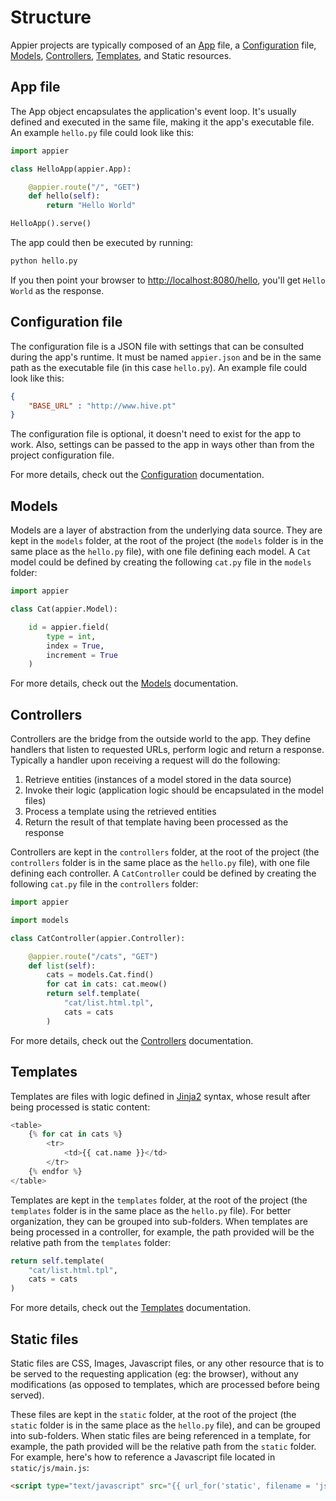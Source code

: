 # Structure

Appier projects are typically composed of an [App](app.md) file, a [Configuration](configuration.md)
file, [Models](models.md), [Controllers](controllers.md), [Templates](templates.md), and Static resources.

## App file

The App object encapsulates the application's event loop. It's usually defined and executed
in the same file, making it the app's executable file. An example `hello.py` file could look like this:

```python
import appier

class HelloApp(appier.App):

    @appier.route("/", "GET")
    def hello(self):
        return "Hello World"

HelloApp().serve()
```

The app could then be executed by running:

```python
python hello.py
```

If you then point your browser to [http://localhost:8080/hello](http://localhost:8080/hello),
you'll get `Hello World` as the response.

## Configuration file

The configuration file is a JSON file with settings that can be consulted during the app's runtime. It must be
named `appier.json` and be in the same path as the executable file (in this case `hello.py`). An example
file could look like this:

```json
{
    "BASE_URL" : "http://www.hive.pt"
}
```

The configuration file is optional, it doesn't need to exist for the app to work. Also, settings can be passed
to the app in ways other than from the project configuration file.

For more details, check out the [Configuration](configuration.md) documentation.

## Models

Models are a layer of abstraction from the underlying data source. They are kept in the `models` folder,
at the root of the project (the `models` folder is in the same place as the `hello.py` file), with one file
defining each model. A `Cat` model could be defined by creating the following `cat.py` file in the `models`
folder:

```python
import appier

class Cat(appier.Model):

    id = appier.field(
        type = int,
        index = True,
        increment = True
    )
```

For more details, check out the [Models](models.md) documentation.

## Controllers

Controllers are the bridge from the outside world to the app. They define handlers that listen to requested
URLs, perform logic and return a response. Typically a handler upon receiving a request will do the following:

1. Retrieve entities (instances of a model stored in the data source)
2. Invoke their logic (application logic should be encapsulated in the model files)
3. Process a template using the retrieved entities
4. Return the result of that template having been processed as the response

Controllers are kept in the `controllers` folder, at the root of the project (the `controllers` folder is
in the same place as the `hello.py` file), with one file defining each controller. A `CatController`
could be defined by creating the following `cat.py` file in the `controllers` folder:

```python
import appier

import models

class CatController(appier.Controller):

    @appier.route("/cats", "GET")
    def list(self):
        cats = models.Cat.find()
        for cat in cats: cat.meow()
        return self.template(
            "cat/list.html.tpl",
            cats = cats
        )
```

For more details, check out the [Controllers](controllers.md) documentation.

## Templates

Templates are files with logic defined in [Jinja2](http://jinja.pocoo.org/) syntax, whose result after being
processed is static content:

```python
<table>
    {% for cat in cats %}
        <tr>
            <td>{{ cat.name }}</td>
        </tr>
    {% endfor %}
</table>
```

Templates are kept in the `templates` folder, at the root of the project (the `templates` folder is
in the same place as the `hello.py` file). For better organization, they can be grouped into sub-folders.
When templates are being processed in a controller, for example, the path provided will be the relative
path from the `templates` folder:

```python
return self.template(
    "cat/list.html.tpl",
    cats = cats
)
```

For more details, check out the [Templates](templates.md) documentation.

## Static files

Static files are CSS, Images, Javascript files, or any other resource that is to be served to the requesting
application (eg: the browser), without any modifications (as opposed to templates, which are processed before
being served).

These files are kept in the `static` folder, at the root of the project (the `static` folder is
in the same place as the `hello.py` file), and can be grouped into sub-folders. When static
files are being referenced in a template, for example, the path provided will be the relative path from the
`static` folder. For example, here's how to reference a Javascript file located in `static/js/main.js`:

```html
<script type="text/javascript" src="{{ url_for('static', filename = 'js/main.js') }}"></script>
```
